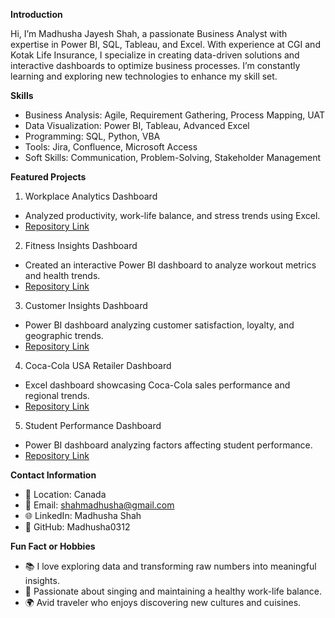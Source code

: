 **Introduction**

Hi, I’m Madhusha Jayesh Shah, a passionate Business Analyst with expertise in Power BI, SQL, Tableau, and Excel. With experience at CGI and Kotak Life Insurance, I specialize in creating data-driven solutions and interactive dashboards to optimize business processes. I’m constantly learning and exploring new technologies to enhance my skill set.

**Skills**
- Business Analysis: Agile, Requirement Gathering, Process Mapping, UAT
- Data Visualization: Power BI, Tableau, Advanced Excel
- Programming: SQL, Python, VBA
- Tools: Jira, Confluence, Microsoft Access
- Soft Skills: Communication, Problem-Solving, Stakeholder Management

**Featured Projects**
1. Workplace Analytics Dashboard
- Analyzed productivity, work-life balance, and stress trends using Excel.
- [Repository Link ](https://github.com/Madhusha0312/Workplace-analytics-dashboard)

2. Fitness Insights Dashboard
- Created an interactive Power BI dashboard to analyze workout metrics and health trends.
- [Repository Link](https://github.com/Madhusha0312/Fitness-Insight-Dashboard)

3. Customer Insights Dashboard
- Power BI dashboard analyzing customer satisfaction, loyalty, and geographic trends.
- [Repository Link](https://github.com/Madhusha0312/Customer-Insights-Dashboard)

4. Coca-Cola USA Retailer Dashboard
- Excel dashboard showcasing Coca-Cola sales performance and regional trends.
- [Repository Link](https://github.com/Madhusha0312/Coca-Cola-USA-retailer-dashboard)

5. Student Performance Dashboard
- Power BI dashboard analyzing factors affecting student performance.
- [Repository Link](https://github.com/Madhusha0312/Students-Performance-Dashboard)
  
**Contact Information**
- 📍 Location: Canada
- 📧 Email: shahmadhusha@gmail.com
- 🌐 LinkedIn: Madhusha Shah
- 📂 GitHub: Madhusha0312

**Fun Fact or Hobbies**
- 📚 I love exploring data and transforming raw numbers into meaningful insights.
- 🧘 Passionate about singing and maintaining a healthy work-life balance.
- 🌍 Avid traveler who enjoys discovering new cultures and cuisines.
